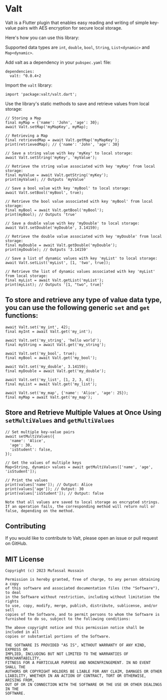 
# Valt

Valt is a Flutter plugin that enables easy reading and writing of simple key-value pairs with AES encryption for secure local storage. 

Here's how you can use this library:

Supported data types are `int`, `double`, `bool`, `String`, `List<dynamic>` and `Map<dynamic>`.

Add valt as a dependency in your `pubspec.yaml` file:
```
dependencies:
  valt: ^0.0.4+2
```

Import the `valt` library:

```
import 'package:valt/valt.dart';
```
Use the library's static methods to save and retrieve values from local storage:
```
// Storing a Map
final myMap = {'name': 'John', 'age': 30};
await Valt.setMap('myMapKey', myMap);

// Retrieving a Map
final retrievedMap = await Valt.getMap('myMapKey');
print(retrievedMap); // {'name': 'John', 'age': 30}

// Save a string value with key 'myKey' to local storage:
await Valt.setString('myKey', 'myValue');

// Retrieve the string value associated with key 'myKey' from local storage:
final myValue = await Valt.getString('myKey');
print(myValue); // Outputs 'myValue'

// Save a bool value with key 'myBool' to local storage:
await Valt.setBool('myBool', true);

// Retrieve the bool value associated with key 'myBool' from local storage:
final myBool = await Valt.getBool('myBool');
print(myBool); // Outputs 'true'

// Save a double value with key 'myDouble' to local storage:
await Valt.setDouble('myDouble', 3.14159);

// Retrieve the double value associated with key 'myDouble' from local storage:
final myDouble = await Valt.getDouble('myDouble');
print(myDouble); // Outputs '3.14159'

// Save a list of dynamic values with key 'myList' to local storage:
await Valt.setList('myList', [1, 'two', true]);

// Retrieve the list of dynamic values associated with key 'myList' from local storage:
final myList = await Valt.getList('myList');
print(myList); // Outputs '[1, "two", true]'
```

## To store and retrieve any type of value data type, you can use the following generic `set` and `get` functions:

```
await Valt.set('my_int', 42);
final myInt = await Valt.get('my_int');

await Valt.set('my_string', 'hello world');
final myString = await Valt.get('my_string');

await Valt.set('my_bool', true);
final myBool = await Valt.get('my_bool');

await Valt.set('my_double', 3.14159);
final myDouble = await Valt.get('my_double');

await Valt.set('my_list', [1, 2, 3, 4]);
final myList = await Valt.get('my_list');

await Valt.set('my_map', {'name': 'Alice', 'age': 25});
final myMap = await Valt.get('my_map');

```
## Store and Retrieve Multiple Values at Once Using `setMultiValues` and `getMultiValues`
```
// Set multiple key-value pairs
await setMultiValues({
  'name': 'Alice',
  'age': 30,
  'isStudent': false,
});

// Get the values of multiple keys
Map<String, dynamic> values = await getMultiValues(['name', 'age', 'isStudent']);

// Print the values
print(values['name']); // Output: Alice
print(values['age']); // Output: 30
print(values['isStudent']); // Output: false
```

```
Note that all values are saved to local storage as encrypted strings. If an operation fails, the corresponding method will return null or false, depending on the method.
```

## Contributing 
If you would like to contribute to Valt, please open an issue or pull request on GitHub.

## MIT License
```
Copyright (c) 2023 Mufassal Hussain

Permission is hereby granted, free of charge, to any person obtaining a copy
of this software and associated documentation files (the "Software"), to deal
in the Software without restriction, including without limitation the rights
to use, copy, modify, merge, publish, distribute, sublicense, and/or sell
copies of the Software, and to permit persons to whom the Software is
furnished to do so, subject to the following conditions:

The above copyright notice and this permission notice shall be included in all
copies or substantial portions of the Software.

THE SOFTWARE IS PROVIDED "AS IS", WITHOUT WARRANTY OF ANY KIND, EXPRESS OR
IMPLIED, INCLUDING BUT NOT LIMITED TO THE WARRANTIES OF MERCHANTABILITY,
FITNESS FOR A PARTICULAR PURPOSE AND NONINFRINGEMENT. IN NO EVENT SHALL THE
AUTHORS OR COPYRIGHT HOLDERS BE LIABLE FOR ANY CLAIM, DAMAGES OR OTHER
LIABILITY, WHETHER IN AN ACTION OF CONTRACT, TORT OR OTHERWISE, ARISING FROM,
OUT OF OR IN CONNECTION WITH THE SOFTWARE OR THE USE OR OTHER DEALINGS IN THE
SOFTWARE.

```
